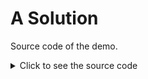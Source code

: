 # A Solution

Source code of the demo.

<details>
    <summary>Click to see the source code</summary>

    @[Play Masterming]({"stubs": ["Solution.php"], "command": "/bin/bash runSolution.sh"})
</details>
